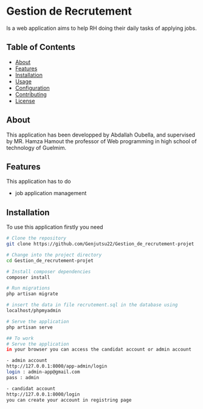 # Gestion de Recrutement

Is a web application aims to help RH doing their daily tasks of applying jobs.

## Table of Contents

- [About](#about)
- [Features](#features)
- [Installation](#installation)
- [Usage](#usage)
- [Configuration](#configuration)
- [Contributing](#contributing)
- [License](#license)

## About

This application has been developped by Abdallah Oubella, and supervised by MR. Hamza Hamout the professor of Web programming in high school of technology of Guelmim. 

## Features

This application has to do

- job application management


## Installation

To use this application firstly you need 

```bash
# Clone the repository
git clone https://github.com/Genjutsu22/Gestion_de_recrutement-projet

# Change into the project directory
cd Gestion_de_recrutement-projet

# Install composer dependencies
composer install

# Run migrations
php artisan migrate

# insert the data in file recrutement.sql in the database using 
localhost/phpmyadmin

# Serve the application
php artisan serve

## To work
# Serve the application
in your browser you can access the candidat account or admin account 

- admin account
http://127.0.0.1:8000/app-admin/login
login : admin-app@gmail.com
pass : admin

- candidat account
http://127.0.0.1:8000/login
you can create your account in registring page